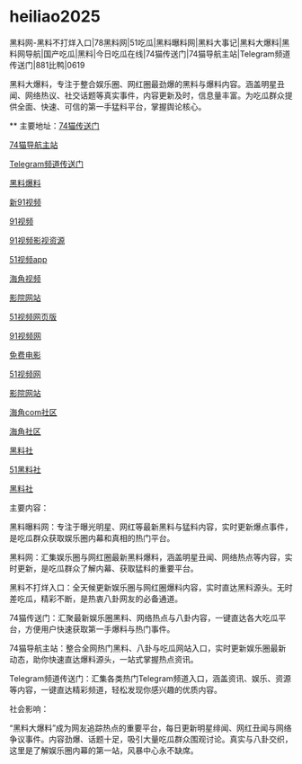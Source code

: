 # heiliao2025
黑料网-黑料不打烊入口|78黑料网|51吃瓜|黑料曝料网|黑料大事记|黑料大爆料|黑料网导航|国产吃瓜|黑料|今日吃瓜在线|74猫传送门|74猫导航主站|Telegram频道传送门|881比鸭|0619

黑料大爆料，专注于整合娱乐圈、网红圈最劲爆的黑料与爆料内容。涵盖明星丑闻、网络热议、社交话题等真实事件，内容更新及时，信息量丰富。为吃瓜群众提供全面、快速、可信的第一手猛料平台，掌握舆论核心。

** 主要地址：<a href="https://74mao.com/">74猫传送门</a>

<a href="https://74mao.com/">74猫导航主站</a>

<a href="https://74mao.com/">Telegram频道传送门</a>

<a href="https://hj-691.pages.dev/">黑料爆料</a>

<a href="https://hj-696.pages.dev/">新91视频</a>

<a href="https://hj-697.pages.dev/">91视频</a>

<a href="https://hj-698.pages.dev/">91视频影视资源</a>

<a href="https://hj-624.pages.dev/">51视频app</a>

<a href="https://hj-635.pages.dev/">海角视频</a>

<a href="https://hj-595.pages.dev/">影院网站</a>

<a href="https://hj-597.pages.dev/">51视频网页版</a>

<a href="https://hj-686.pages.dev/">91视频网</a>

<a href="https://hj-689.pages.dev/">免费电影</a>

<a href="https://hj-1301.pages.dev/">51视频网</a>

<a href="https://hj-218.pages.dev/">影院网站</a>

<a href="https://hj-219.pages.dev/">海角com社区</a>

<a href="https://hj-224.pages.dev/">海角社区</a>

<a href="https://hls-15.pages.dev/">黑料社</a>

<a href="https://hls-17.pages.dev/">51黑料社</a>

<a href="https://hls-19.pages.dev/">黑料社</a>

主要内容：

黑料曝料网：专注于曝光明星、网红等最新黑料与猛料内容，实时更新爆点事件，是吃瓜群众获取娱乐圈内幕和真相的热门平台。

黑料网：汇集娱乐圈与网红圈最新黑料爆料，涵盖明星丑闻、网络热点等内容，实时更新，是吃瓜群众了解内幕、获取猛料的重要平台。

黑料不打烊入口：全天候更新娱乐圈与网红圈爆料内容，实时直达黑料源头。无时差吃瓜，精彩不断，是热衷八卦网友的必备通道。

74猫传送门：汇聚最新娱乐圈黑料、网络热点与八卦内容，一键直达各大吃瓜平台，方便用户快速获取第一手爆料与热门事件。

74猫导航主站：整合全网热门黑料、八卦与吃瓜网站入口，实时更新娱乐圈最新动态，助你快速直达爆料源头，一站式掌握热点资讯。

Telegram频道传送门：汇集各类热门Telegram频道入口，涵盖资讯、娱乐、资源等内容，一键直达精彩频道，轻松发现你感兴趣的优质内容。

社会影响：

“黑料大爆料”成为网友追踪热点的重要平台，每日更新明星绯闻、网红丑闻与网络争议事件。内容劲爆、话题十足，吸引大量吃瓜群众围观讨论。真实与八卦交织，这里是了解娱乐圈内幕的第一站，风暴中心永不缺席。
